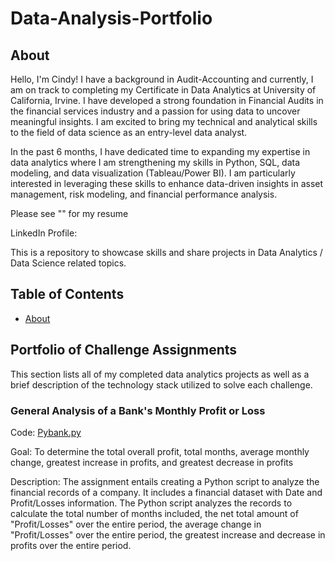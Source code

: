 # Data-Analysis-Portfolio
## About ##

Hello, I'm Cindy! I have a background in Audit-Accounting and currently, I am on track to completing my Certificate in Data Analytics at University of California, Irvine. I have developed a strong foundation in Financial Audits in the financial services industry and a passion for using data to uncover meaningful insights. I am excited to bring my technical and analytical skills to the field of data science as an entry-level data analyst.

In the past 6 months, I have dedicated time to expanding my expertise in data analytics where I am strengthening my skills in Python, SQL, data modeling, and data visualization (Tableau/Power BI). I am particularly interested in leveraging these skills to enhance data-driven insights in asset management, risk modeling, and financial performance analysis.

Please see "" for my resume

LinkedIn Profile: 

This is a repository to showcase skills and share projects in Data Analytics / Data Science related topics.

## Table of Contents ##

- [About](#About)


## Portfolio of Challenge Assignments ##
This section lists all of my completed data analytics projects as well as a brief description of the technology stack utilized to solve each challenge.

### General Analysis of a Bank's Monthly Profit or Loss
Code: [Pybank.py](https://github.com/cindawwgg/Python-challenge/blob/main/Pybank/PyBank_starter.py)

Goal: To determine the total overall profit, total months, average monthly change, greatest increase in profits, and greatest decrease in profits 

Description: The assignment entails creating a Python script to analyze the financial records of a company. It includes a financial dataset with Date and Profit/Losses information. The Python script analyzes the records to calculate the total number of months included, the net total amount of "Profit/Losses" over the entire period, the average change in "Profit/Losses" over the entire period, the greatest increase and decrease in profits over the entire period.

